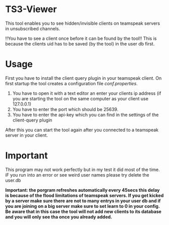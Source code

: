 # TS3-Viewer
This tool enables you to see hidden/invisible clients on teamspeak servers in unsubscribed channels.

!!You have to see a client once before it can be found by the tool!!
This is because the clients uid has to be saved (by the tool) in the user db first.

# Usage
First you have to install the client query plugin in your teamspeak client.
On first startup the tool creates a configuration file _conf.properties_.

1. You have to open it with a text editor an enter your clients ip address (if you are starting the tool on the same computer as your client use 127.0.0.1)
2. You have to enter the port which should be 25639.
3. You have to enter the api-key which you can find in the settings of the client-query plugin

After this you can start the tool again after you connected to a teamspeak server in your client.

# Important
This program may not work perfectly but in my test it did most of the time.
iF you run into an error or see weird user names please try delete the user.db

**Important: the porgram refreshes automatically every 45secs this delay is because of the flood limitations of teamspeak servers. If you get kicked by a server make sure there are not to many entrys in your user db and if you are joining on a big server make sure to set learn to 0 in your config. Be aware that in this case the tool will not add new clients to its database and you will only see tha once you already added.**
